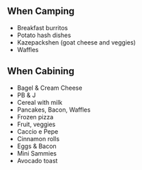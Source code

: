 ## When Camping

* Breakfast burritos
* Potato hash dishes
* Kazepackshen (goat cheese and veggies)
* Waffles

## When Cabining

* Bagel & Cream Cheese
* PB & J
* Cereal with milk
* Pancakes, Bacon, Waffles
* Frozen pizza
* Fruit, veggies
* Caccio e Pepe
* Cinnamon rolls
* Eggs & Bacon
* Mini Sammies
* Avocado toast
